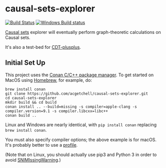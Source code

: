 # causal-sets-explorer
[![Build Status](https://img.shields.io/travis/acgetchell/causal-sets-explorer.svg?label=Linux/MacOS)](https://travis-ci.org/acgetchell/causal-sets-explorer)
[![Windows Build status](https://img.shields.io/appveyor/ci/acgetchell/causal-sets-explorer/master.svg?label=Windows)](https://ci.appveyor.com/project/acgetchell/causal-sets-explorer)

[Causal sets][causets] explorer will eventually perform graph-theoretic calculations on Causal sets.

It's also a test-bed for [CDT-plusplus].

## Initial Set Up
This project uses the [Conan C/C++ package manager][conan]. To get started on MacOS
using [Homebrew][homebrew], for example, do:

~~~
brew install conan
git clone https://github.com/acgetchell/causal-sets-explorer.git
cd causal-sets-explorer
mkdir build && cd build
conan install .. --build=missing -s compiler=apple-clang -s compiler.version=9.1 -s compiler.libcxx=libc++
conan build ..
~~~

Linux and Windows are nearly identical, with `pip install conan` replacing `brew install conan`.

You must also specify compiler options; the above example is for macOS. It's probably better to use a [profile].

(Note that on Linux, you should actually use pip3 and Python 3 in order to avoid [SNIMIssingWarning][sni].)

[conan]: https://www.conan.io
[causets]: https://en.wikipedia.org/wiki/Causal_sets
[homebrew]: https://brew.sh/
[sni]: https://urllib3.readthedocs.io/en/latest/security.html#snimissingwarning
[cdt-plusplus]: https://github.com/acgetchell/CDT-plusplus
[profile]: https://github.com/acgetchell/causal-sets-explorer/blob/devel/.ci/gcc